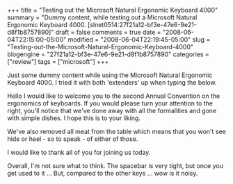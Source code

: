 +++
title = "Testing out the Microsoft Natural Ergonomic Keyboard 4000"
summary = "Dummy content, while testing out a Microsoft Natural Ergonomic Keyboard 4000. [slnet0514:27f21a12-bf3e-47e6-9e21-d8f1b8757890]"
draft = false
comments = true
date = "2008-06-04T22:15:00-05:00"
modified = "2008-06-04T22:19:45-05:00"
slug = "Testing-out-the-Microsoft-Natural-Ergonomic-Keyboard-4000"
blogengine = "27f21a12-bf3e-47e6-9e21-d8f1b8757890"
categories = ["review"]
tags = ["microsoft"]
+++

<div class="note">
<p>
Just some dummy content while using the Microsoft Natural Ergonomic Keyboard 4000. I tried it with both &#39;extenders&#39; up when typing the below. 
</p>
</div>
<p>
Hello I would like to welcome you to the second Annual Convention on the ergonomics of keyboards. If you would please turn your attention to the right, you&#39;ll notice that we&#39;ve done away with all the formalities and gone with simple dishes. I hope this is to your liking. 
</p>
<p>
We&#39;ve also removed all meat from the table which means that you won&#39;t see hide or heel - so to speak - of either of those. 
</p>
<p>
I would like to thank all of you for joining us today. 
</p>
<div class="note">
<p>
Overall, I&#39;m not sure what to think. The spacebar is very tight, but once you get used to it ... But, compared to the other keys ... wow is it noisy. 
</p>
</div>

